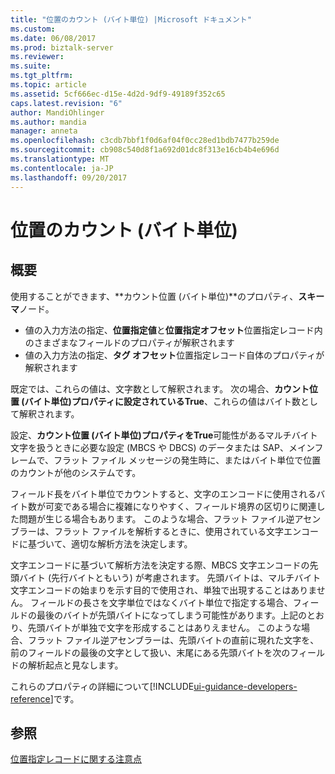 ```yaml
---
title: "位置のカウント (バイト単位) |Microsoft ドキュメント"
ms.custom: 
ms.date: 06/08/2017
ms.prod: biztalk-server
ms.reviewer: 
ms.suite: 
ms.tgt_pltfrm: 
ms.topic: article
ms.assetid: 5cf666ec-d15e-4d2d-9df9-49189f352c65
caps.latest.revision: "6"
author: MandiOhlinger
ms.author: mandia
manager: anneta
ms.openlocfilehash: c3cdb7bbf1f0d6af04f0cc28ed1bdb7477b259de
ms.sourcegitcommit: cb908c540d8f1a692d01dc8f313e16cb4b4e696d
ms.translationtype: MT
ms.contentlocale: ja-JP
ms.lasthandoff: 09/20/2017
---
```

# <a name="position-counting-in-bytes"></a>位置のカウント (バイト単位)

## <a name="overview"></a>概要

使用することができます、**カウント位置 (バイト単位)**のプロパティ、**スキーマ**ノード。 

* 値の入力方法の指定、**位置指定値**と**位置指定オフセット**位置指定レコード内のさまざまなフィールドのプロパティが解釈されます
* 値の入力方法の指定、**タグ オフセット**位置指定レコード自体のプロパティが解釈されます

既定では、これらの値は、文字数として解釈されます。 次の場合、**カウント位置 (バイト単位)**プロパティに設定されている**True**、これらの値はバイト数として解釈されます。  
  
 設定、**カウント位置 (バイト単位)**プロパティを**True**可能性があるマルチバイト文字を扱うときに必要な設定 (MBCS や DBCS) のデータまたは SAP、メインフレームで、フラット ファイル メッセージの発生時に、またはバイト単位で位置のカウントが他のシステムです。  
  
 フィールド長をバイト単位でカウントすると、文字のエンコードに使用されるバイト数が可変である場合に複雑になりやすく、フィールド境界の区切りに関連した問題が生じる場合もあります。 このような場合、フラット ファイル逆アセンブラーは、フラット ファイルを解析するときに、使用されている文字エンコードに基づいて、適切な解析方法を決定します。  
  
 文字エンコードに基づいて解析方法を決定する際、MBCS 文字エンコードの先頭バイト (先行バイトともいう) が考慮されます。 先頭バイトは、マルチバイト文字エンコードの始まりを示す目的で使用され、単独で出現することはありません。 フィールドの長さを文字単位ではなくバイト単位で指定する場合、フィールドの最後のバイトが先頭バイトになってしまう可能性があります。上記のとおり、先頭バイトが単独で文字を形成することはありえません。 このような場合、フラット ファイル逆アセンブラーは、先頭バイトの直前に現れた文字を、前のフィールドの最後の文字として扱い、末尾にある先頭バイトを次のフィールドの解析起点と見なします。  

これらのプロパティの詳細について[!INCLUDE[ui-guidance-developers-reference](../includes/ui-guidance-developers-reference.md)]です。 
  
## <a name="see-also"></a>参照  
 [位置指定レコードに関する注意点](../core/positional-record-considerations.md)   
